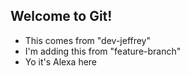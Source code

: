 ## Welcome to Git! 

- This comes from "dev-jeffrey"
- I'm adding this from "feature-branch"
- Yo it's Alexa here